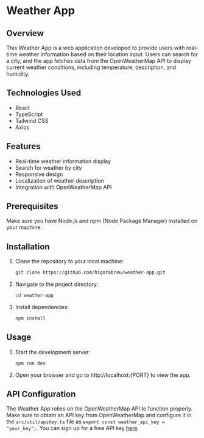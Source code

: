 # Weather App

## Overview

This Weather App is a web application developed to provide users with real-time weather information based on their location input. Users can search for a city, and the app fetches data from the OpenWeatherMap API to display current weather conditions, including temperature, description, and humidity.

## Technologies Used

- React
- TypeScript
- Tailwind CSS
- Axios

## Features

- Real-time weather information display
- Search for weather by city
- Responsive design
- Localization of weather description
- Integration with OpenWeatherMap API

## Prerequisites

Make sure you have Node.js and npm (Node Package Manager) installed on your machine.

## Installation

1. Clone the repository to your local machine:
   ```bash
   git clone https://github.com/higorabreu/weather-app.git
   ```

2. Navigate to the project directory:
   ```bash
   cd weather-app
   ```

3. Install dependencies:
   ```bash
   npm install
   ```

## Usage

1. Start the development server:
   ```bash
   npm run dev
   ```

2. Open your browser and go to http://localhost:{PORT} to view the app.

## API Configuration

The Weather App relies on the OpenWeatherMap API to function properly. Make sure to obtain an API key from OpenWeatherMap and configure it in the `src/util/apiKey.ts` file as `export const weather_api_key = "your_key";`. You can sign up for a free API key [here](https://openweathermap.org/api).
